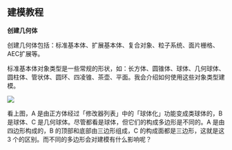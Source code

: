 ## 建模教程
**创建几何体**

创建几何体包括：标准基本体、扩展基本体、复合对象、粒子系统、面片栅格、AEC扩展等。

标准基本体对象类型是一些常规的形状，如：长方体、圆锥体、球体、几何球体、圆柱体、管状体、圆环、四凌锥、茶壶、平面。我会介绍如何使用这些对象类型建模。

![](https://github.com/Twanjun/3dsmax/blob/master/images/0401.png)

看上图，A 是由正方体经过「修改器列表」中的「球体化」功能变成类球体的，B 是球体、C 是几何球体。尽管都看是球体，但它们的构成多边形是不同的。A 是由四边形构成的，B 的顶部和底部由三边形组成，C 的构成面都是三边形，这就是这 3 个的区别。而不同的多边形会对建模有什么影响呢？
